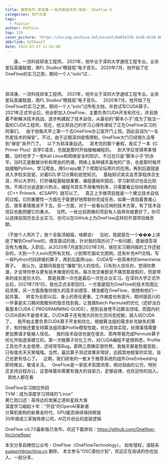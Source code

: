 ```yaml
---
title: 推荐系列-郑泽康-一名热爱技术的-保安-｜OneFlow U
categories: 热门文章
tags:
  - Popular
author: OSChina
top: 320
cover_picture: 'https://oscimg.oschina.net/oscnet/6e8fe376-1e3b-4518-86f6-41d5e4ca3791.png'
abbrlink: b250aa2f
date: 2022-03-27 11:41:08
---
```


&emsp;&emsp;康，一流科技研发工程师。 2021年，他毕业于深圳大学通信工程专业。业余爱玩英雄联盟，用FL Studios“瞎鼓捣”电子音乐。 2020年7月，他开始了在OneFlow的实习之旅，期间一个人“solo”过...
<!-- more -->

   
                                                                                                     
   
  
 郑泽康，一流科技研发工程师。 2021年，他毕业于深圳大学通信工程专业。业余爱玩英雄联盟，用FL Studios“瞎鼓捣”电子音乐。 
   
 2020年7月，他开始了在OneFlow的实习之旅，期间一个人“solo”过所有文档，并尝试写CUDA算子。2021年正式毕业后，他全职加入OneFlow，主要负责CUDA开发和优化，并且随着不断解决技术挑战，逐步构建起了技术自信，从最初的“脚本小子”成为了独当一面的CUDA工程师。现在，他又把自己的学习心得传递给了正在OneFlow实习的同事们。 
   
 由于他每天早上第一个去OneFlow办公室开门上班，因此自诩为“一名热爱技术的保安”。不过，由于近期深圳疫情限制，OneFlow大门已经很久没等到“保安”来开门了。 
   
 以下为郑泽康自述。 
   
 高考完的那个暑假，我买了一本《C Primer Plus》自学C语言，也就是那时开始接触编程的。 
   
 到大学后觉得黑客很酷，当时也学了一些Kali Linux和网络安全的知识，不过也只是“脚本小子”的水平。当时正是数据分析和爬虫的热潮，网络上各种铺天盖地的广告，也是那时候开始接触Python，学习爬虫，用Scrapy做了个爬取论坛照片的应用。再到后面就是进入学校实验室，对着D2L学习计算机视觉知识。 
   
 基础知识其实会贯穿程序员生涯，所以大学时，打好编程基础很重要，编程基础牢固后，学习新知识也会比较快。不用过分追逐新兴热点，编程书其实不用看特别多，只需要看比较经典的如《C++ Primer》、《CSAPP》就可以了。 
   
 真正上手做项目就是一个建立技术自信的过程。它的重要性一方面在于能更好地帮助你完成任务，如果一直抱着畏难心态，很多事情推进不下去。另一方面，对于一些看似花哨的技术方案，有了技术自信后也能把握它的重点。 
   
 当然，一些比较困难的项目有人指导你就更好了。你可以选择投简历去企业实习，也可以在GitHub上为OneFlow这样的开源项目做贡献。 
   
  
 （不放个人照片了，放个全能汤姆猫，啥都会） 
   
 当初，我就是在一个���上讲座了解到OneFlow的，德澎面试的我，针对我的简历问了一些问题，感谢德澎哥没有为难我。入职后，从2020年7月底到2021年3月，我在实习期间做的工作还挺杂的，大到一个人solo完所有文档，小到帮忙画论文图例，还有补充API文档，写一些Python代码拼接的算子，再到后面用cpp、CUDA写一些简单的Elementwise算子。 
   
 我认为，这期间我是在"赚取"别人的信任。只有别人信任你，觉得你靠谱，才会带你参与更有技术难度的任务。每次攻坚难题说不痛苦那是假的，但是带来的成长是巨大的。 
   
 那是我第一次也是最后一次在企业实习。在深圳大学正式毕业后，2021年7月1日，我也正式全职回归，一方面是因为OneFlow的技术氛围比较浓厚，另一方面我敬仰很久的高手如德澎、建浩都在OneFlow，很想和他们一起共事。 
   
 转变为全职以后，身上的责任更重，工作难度也有提升。期间很高兴的一件事是实习期间我敬仰的俊丞找到我，让我做Batch Permute的优化（还好没白看那本CUDA C PROGRAMMING GUIDE），想到自身卷不动算法领域，而国内的CUDA资料不是很丰富，CUDA算子还有很大的优化空间去挖掘，就入坑CUDA了。 
   
 我开始主要负责CUDA算子开发和优化，根据算法组的需求补充缺失的算子，有时候还要支持算法组同事Profile模型性能，优化具体实现，处理事情需要更加靠谱才能被人信任。 
   
 我的技术自信也是在俊丞、郭冉带我完成Permute算子优化开始逐渐建立的。第一次做算子优化工作，对CUDA编程不是很熟悉，Profile工具也不太会使用，还经常写Bug。那两三周确实很煎熬，我每天都是愁眉苦脸，只有俊丞天天笑嘻嘻。当然，最后算子测试效果非常好，远超其他框架的实现，自己也更有信心了。 
   
 近期，我们研发的一套关于推荐系统的组件OneEmbedding即将推出，敬请关注。 
   
 OneFlow是一家技术氛围浓厚，相对自由的公司，特别还支持远程办公，这意味着你需要有强大的自驱力，足够自律。也欢迎你的加入。 
   
 其他人都在看 
  
   OneFlow实习岗位热招  
   TVM：成为深度学习领域的“Linux”  
   黄仁勋口述：英伟达的发展之道和星辰大海  
   深度学习崛起十年：“开挂”的OpenAI革新者  
   计算机架构的新黄金时代，GPU能否继续保持辉煌  
   30年做成三家独角兽公司，AI芯片创业的底层逻辑  
  
 OneFlow v0.7.0最新版已发布，欢迎下载体验：https://github.com/Oneflow-Inc/oneflow/ 
  
  
 
本文分享自微信公众号 - OneFlow（OneFlowTechnology）。 如有侵权，请联系 support@oschina.cn 删除。 本文参与“OSC源创计划”，欢迎正在阅读的你也加入，一起分享。
                                        
